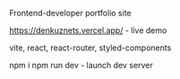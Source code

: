 Frontend-developer portfolio site

https://denkuznets.vercel.app/ - live demo

vite, react, react-router, styled-components

npm i 
npm run dev - launch dev server
